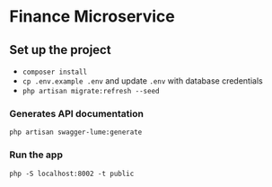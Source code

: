 # Finance Microservice

## Set up the project

- `composer install`
- `cp .env.example .env` and update `.env` with database credentials
- `php artisan migrate:refresh --seed`

### Generates API documentation

`php artisan swagger-lume:generate`

### Run the app

`php -S localhost:8002 -t public`
